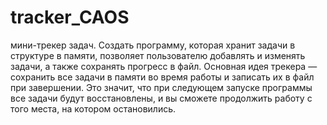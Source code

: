 # tracker_CAOS
мини-трекер задач.  Создать программу, которая хранит задачи в структуре в памяти, позволяет пользователю добавлять и изменять задачи, а также сохранять прогресс в файл.
Основная идея трекера — сохранить все задачи в памяти во время работы и записать их в файл при завершении. Это значит, что при следующем запуске программы все задачи будут восстановлены, и вы сможете продолжить работу с того места, на котором остановились.
